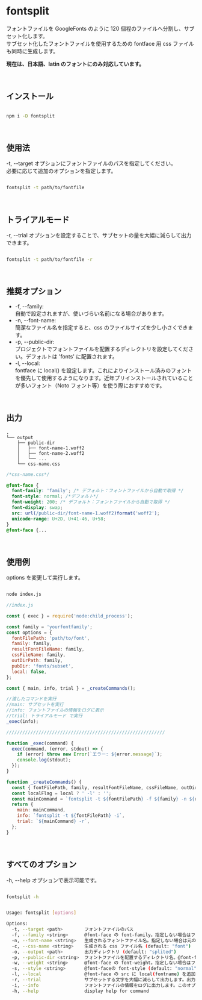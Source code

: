 # fontsplit

フォントファイルを GoogleFonts のように 120 個程のファイルへ分割し、サブセット化します。\
サブセット化したフォントファイルを使用するための fontface 用 css ファイルも同時に生成します。

**現在は、日本語、latin のフォントにのみ対応しています。**

<br />

## インストール

```bash

npm i -D fontsplit

```

<br />

## 使用法

-t, --target オプションにフォントファイルのパスを指定してください。<br />
必要に応じて追加のオプションを指定します。<br />

```bash

fontsplit -t path/to/fontfile

```

<br />

## トライアルモード

-r, --trial オプションを設定することで、サブセットの量を大幅に減らして出力できます。<br />

```bash

fontsplit -t path/to/fontfile -r

```

<br />

## 推奨オプション

- -f, --family: <br />自動で設定されますが、使いづらい名前になる場合があります。<br />
- -n, --font-name: <br />簡潔なファイル名を指定すると、css のファイルサイズを少し小さくできます。<br />
- -p, --public-dir: <br />プロジェクトでフォントファイルを配置するディレクトリを設定してください。デフォルトは 'fonts' に配置されます。<br />
- -l, --local: <br />fontface に local() を設定します。これによりインストール済みのフォントを優先して使用するようになります。近年プリインストールされていることが多いフォント（Noto フォント等）を使う際におすすめです。

<br />

## 出力

```
.
└── output
    ├── public-dir
    │   ├── font-name-1.woff2
    │   ├── font-name-2.woff2
    │   └── ...
    └── css-name.css
```

```css
/*css-name.css*/

@font-face {
  font-family: 'family'; /* デフォルト：フォントファイルから自動で取得 */
  font-style: normal; /*デフォルト*/
  font-weight: 200; /* デフォルト：フォントファイルから自動で取得 */
  font-display: swap;
  src: url(/public-dir/font-name-1.woff2)format('woff2');
  unicode-range: U+2D, U+41-46, U+58;
}
@font-face {...
```

<br />

## 使用例

options を変更して実行します。

```bash

node index.js

```

```javascript
//index.js

const { exec } = require('node:child_process');

const family = 'yourfontfamily';
const options = {
  fontFilePath: 'path/to/font',
  family: family,
  resultFontFileName: family,
  cssFileName: family,
  outDirPath: family,
  pubDir: 'fonts/subset',
  local: false,
};

const { main, info, trial } = _createCommands();

//渡したコマンドを実行
//main: サブセットを実行
//info: フォントファイルの情報をログに表示
//trial: トライアルモード で実行
_exec(info);

///////////////////////////////////////////////////////////

function _exec(command) {
  exec(command, (error, stdout) => {
    if (error) throw new Error(`エラー: ${error.message}`);
    console.log(stdout);
  });
}

function _createCommands() {
  const { fontFilePath, family, resultFontFileName, cssFileName, outDirPath, pubDir, local } = options;
  const localFlag = local ? ' -l' : '';
  const mainCommand = `fontsplit -t ${fontFilePath} -f ${family} -n ${resultFontFileName} -c ${cssFileName} -o ${outDirPath} -p ${pubDir}${localFlag}`;
  return {
    main: mainCommand,
    info: `fontsplit -t ${fontFilePath} -i`,
    trial: `${mainCommand} -r`,
  };
}
```

<br />

## すべてのオプション

-h, --help オプションで表示可能です。

```bash

fontsplit -h

```

```bash

Usage: fontsplit [options]

Options:
  -t, --target <path>        フォントファイルのパス
  -f, --family <string>      @font-face の font-family。指定しない場合はフォントファイルから取得します
  -n, --font-name <string>   生成されるフォントファイル名。指定しない場合は元のファイル名を使用します
  -c, --css-name <string>    生成される css ファイル名 (default: "font")
  -o, --output <path>        出力ディレクトリ (default: "splited")
  -p, --public-dir <string>  フォントファイルを配置するディレクトリ名。@font-face の url(/path/fontfile) の path に該当します (default: "fonts")
  -w, --weight <string>      @font-face の font-weight。指定しない場合はフォントファイルから取得します
  -s, --style <string>       @font-faceの font-style (default: "normal")
  -l, --local                @font-face の src に local(fontname) を追加します。fontname はフォントファイルから取得します
  -r, --trial                サブセットする文字を大幅に減らして出力します。出力内容をチェックしたいときに便利です
  -i, --info                 フォントファイルの情報をログに出力します。このオプションを設定しているとサブセット処理はスキップされます。
  -h, --help                 display help for command

```
